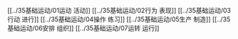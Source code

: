 [[../35基础运动/01运动 活动]]
[[../35基础运动/02行为 表现]]
[[../35基础运动/03行动 进行]]
[[../35基础运动/04操作 练习]]
[[../35基础运动/05生产 制造]]
[[../35基础运动/06安排 组织]]
[[../35基础运动/07运转 运行]]
